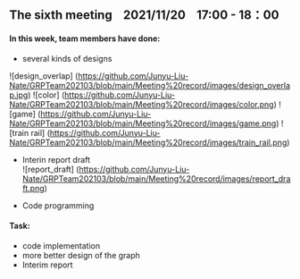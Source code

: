 ## The sixth meeting &nbsp;&nbsp;  2021/11/20   &nbsp;&nbsp; 17:00 - 18：00


#### In this week, team members have done:
* several kinds of designs


![design_overlap] (https://github.com/Junyu-Liu-Nate/GRPTeam202103/blob/main/Meeting%20record/images/design_overlap.jpg)
![color] (https://github.com/Junyu-Liu-Nate/GRPTeam202103/blob/main/Meeting%20record/images/color.png)
![game] (https://github.com/Junyu-Liu-Nate/GRPTeam202103/blob/main/Meeting%20record/images/game.png)
![train rail] (https://github.com/Junyu-Liu-Nate/GRPTeam202103/blob/main/Meeting%20record/images/train_rail.png)

* Interin report draft  
![report_draft] (https://github.com/Junyu-Liu-Nate/GRPTeam202103/blob/main/Meeting%20record/images/report_draft.png)

* Code programming

#### Task:
*  code implementation
*  more better design of the graph
*  Interim report
